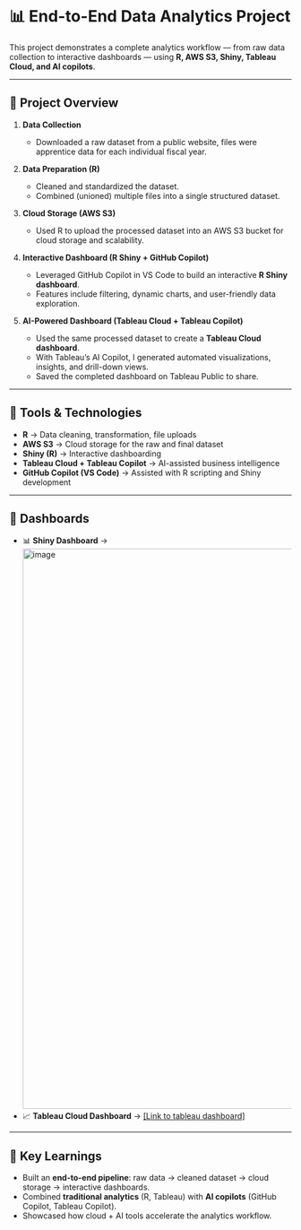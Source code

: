 # 📊 End-to-End Data Analytics Project 

This project demonstrates a complete analytics workflow — from raw data collection to interactive dashboards — using **R, AWS S3, Shiny, Tableau Cloud, and AI copilots**. 

---

## 🔹 Project Overview 

1. **Data Collection** 
   - Downloaded a raw dataset from a public website, files were apprentice data for each individual fiscal year. 

2. **Data Preparation (R)** 
   - Cleaned and standardized the dataset. 
   - Combined (unioned) multiple files into a single structured dataset. 

3. **Cloud Storage (AWS S3)** 
   - Used R to upload the processed dataset into an AWS S3 bucket for cloud storage and scalability. 

4. **Interactive Dashboard (R Shiny + GitHub Copilot)** 
   - Leveraged GitHub Copilot in VS Code to build an interactive **R Shiny dashboard**. 
   - Features include filtering, dynamic charts, and user-friendly data exploration. 

5. **AI-Powered Dashboard (Tableau Cloud + Tableau Copilot)** 
   - Used the same processed dataset to create a **Tableau Cloud dashboard**. 
   - With Tableau’s AI Copilot, I generated automated visualizations, insights, and drill-down views.
   - Saved the completed dashboard on Tableau Public to share. 

---

## 🔹 Tools & Technologies 

- **R** → Data cleaning, transformation, file uploads 
- **AWS S3** → Cloud storage for the raw and final dataset 
- **Shiny (R)** → Interactive dashboarding 
- **Tableau Cloud + Tableau Copilot** → AI-assisted business intelligence 
- **GitHub Copilot (VS Code)** → Assisted with R scripting and Shiny development 

---

## 🔹 Dashboards 

- 📊 **Shiny Dashboard** →  <img width="2890" height="1000" alt="image" src="https://github.com/user-attachments/assets/bfb36884-ece1-4979-a9a6-beea8cc4702d" />
- 📈 **Tableau Cloud Dashboard** → [[Link to tableau dashboard] ](https://public.tableau.com/views/NewApprenticeDashboard/Dashboard2?:language=en-US&:sid=&:redirect=auth&:display_count=n&:origin=viz_share_link)

---

## 🔹 Key Learnings 

- Built an **end-to-end pipeline**: raw data → cleaned dataset → cloud storage → interactive dashboards. 
- Combined **traditional analytics** (R, Tableau) with **AI copilots** (GitHub Copilot, Tableau Copilot). 
- Showcased how cloud + AI tools accelerate the analytics workflow. 
